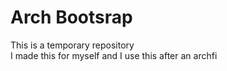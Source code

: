 # Arch Bootsrap
This is a temporary repository  
I made this for myself and I use this after an archfi  

